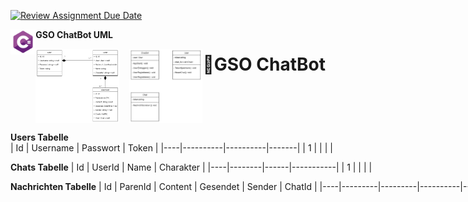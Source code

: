 [![Review Assignment Due Date](https://classroom.github.com/assets/deadline-readme-button-24ddc0f5d75046c5622901739e7c5dd533143b0c8e959d652212380cedb1ea36.svg)](https://classroom.github.com/a/V9X9SYfz)
<div id="container" style="white-space:nowrap">

  <div id="image" style="display:inline float: right;">
        <img style="float: left;" src="https://github.com/GSO-SW/public_content_gso/blob/e52e340b1e9dbc5c8f01051c4f264da611f1fd7f/Images/Logos/C%23_logo.png" alt="drawing" width="8%"/>
  </div>

  <div id="texts" style="display:inline; white-space:nowrap; float: right;"> 
        <h1>🤖GSO ChatBot</h1>
</div>

**GSO ChatBot UML** 
<div style="display: flex; justify-content: space-between;">
    <img src="./Referenzen/Datenmodel.png" width=50% >
    <img src="./Referenzen/FunktionsModel.png" width=44% >
</div>

**Users Tabelle**   
| Id | Username | Passwort | Token |
|----|----------|----------|-------|
| 1  |          |          |       | 

**Chats Tabelle**
| Id | UserId | Name | Charakter |
|----|--------|------|-----------|
| 1  |        |      |           |

**Nachrichten Tabelle**
| Id | ParenId | Content | Gesendet | Sender | ChatId |
|----|---------|---------|----------|--------|--------|
| 1  |         |         |          |        |        |
